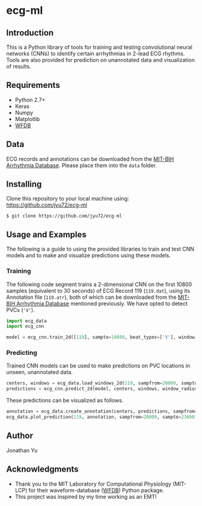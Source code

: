 # ecg-ml

## Introduction

This is a Python library of tools for training and testing convolutional neural networks (CNNs)  to identify certain arrhythmias in 2-lead ECG rhythms. Tools are also provided for prediction on unannotated data and visualization of results.

## Requirements

- Python 2.7+
- Keras
- Numpy
- Matplotlib
- [WFDB](https://pypi.org/project/wfdb/)

## Data

ECG records and annotations can be downloaded from the [MIT-BIH Arrhythmia Database](https://www.physionet.org/physiobank/database/mitdb/). Please place them into the ```data``` folder.

## Installing

Clone this repository to your local machine using: https://github.com/jyu72/ecg-ml

```
$ git clone https://github.com/jyu72/ecg-ml
```

## Usage and Examples

The following is a guide to using the provided libraries to train and test CNN models and to make and visualize predictions using these models.

### Training
The following code segment trains a 2-dimensional CNN on the first 10800 samples (equivalent to 30 seconds) of ECG Record 119 (```119.dat```), using its Annotation file (```119.atr```), both of which can be downloaded from the [MIT-BIH Arrhythmia Database](https://www.physionet.org/physiobank/database/mitdb/) mentioned previously. We have opted to detect PVCs (```'V'```).

```python
import ecg_data
import ecg_cnn

model = ecg_cnn.train_2d([119], sampto=10800, beat_types=['V'], window_radius=24)
```

### Predicting

Trained CNN models can be used to make predictions on PVC locations in unseen, unannotated data.

```python
centers, windows = ecg_data.load_windows_2d(119, sampfrom=20000, sampto=23600, window_radius=24)
predictions = ecg_cnn.predict_2d(model, centers, windows, window_radius=24)
```

These predictions can be visualized as follows.

```python
annotation = ecg_data.create_annotation(centers, predictions, sampfrom=20000, sampto=23600, beat_types=['V'])
ecg_data.plot_prediction(119, annotation, sampfrom=20000, sampto=23600)
```

## Author

Jonathan Yu

## Acknowledgments

* Thank you to the MIT Laboratory for Computational Physiology (MIT-LCP) for their waveform-database ([WFDB](https://pypi.org/project/wfdb/)) Python package.
* This project was inspired by my time working as an EMT!
